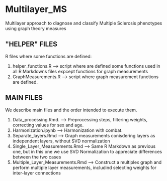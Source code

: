 # Multilayer_MS
Multilayer approach to diagnose and classify Multiple Sclerosis phenotypes using graph theory measures

## "HELPER" FILES
R files where some functions are defined:
1. helper_functions.R --> script where are defined some functions used in all R Markdowns files expcept functions for graph measurements
2. GraphMeasurements.R --> script where graph measurement functions are defined.

## MAIN FILES
We describe main files and the order intended to execute them.

1. Data_processing.Rmd. --> Preprocessing steps, filtering weights, correcting values for sex and age. 
2. Harmonization.ipynb --> Harmonization with combat. 
3. Separate_layers.Rmd --> Graph measurements conisdering layers as independent layers, without SVD normalization
4. Single_Layer_Measurements.Rmd --> Same R Markdown as previous one, but in this one we use SVD Normalization to appreciate differences between the two cases
5. Multiple_Layer_Measurements.Rmd --> Construct a multiplex graph and perform multiple layer measurements, includind selecting weights for inter-layer connections
